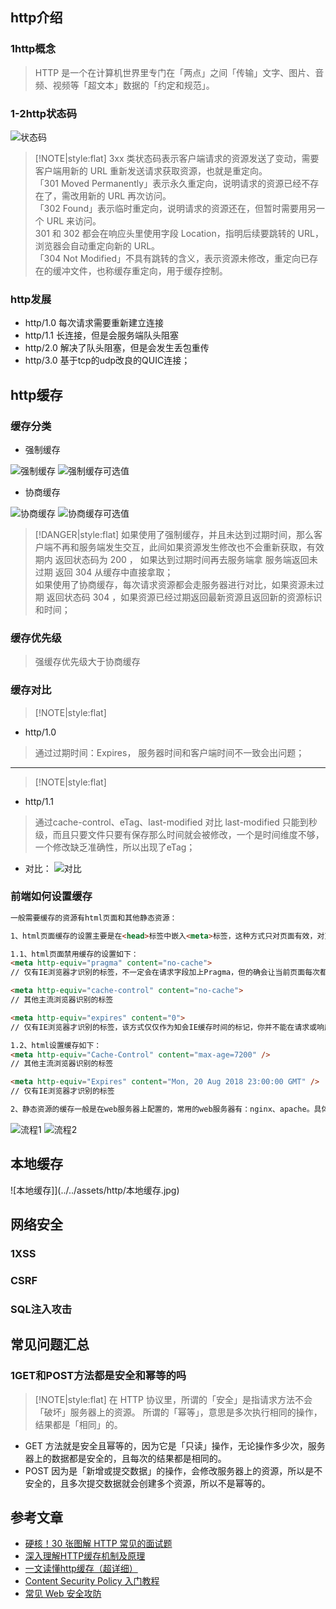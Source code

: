 
## http介绍

### 1http概念
> HTTP 是一个在计算机世界里专门在「两点」之间「传输」文字、图片、音频、视频等「超文本」数据的「约定和规范」。 

### 1-2http状态码
![状态码](../../assets/http/状态码.png)

> [!NOTE|style:flat]
> 3xx 类状态码表示客户端请求的资源发送了变动，需要客户端用新的 URL 重新发送请求获取资源，也就是重定向。    
> 「301 Moved Permanently」表示永久重定向，说明请求的资源已经不存在了，需改用新的 URL 再次访问。  
> 「302 Found」表示临时重定向，说明请求的资源还在，但暂时需要用另一个 URL 来访问。  
> 301 和 302 都会在响应头里使用字段 Location，指明后续要跳转的 URL，浏览器会自动重定向新的 URL。   
> 「304 Not Modified」不具有跳转的含义，表示资源未修改，重定向已存在的缓冲文件，也称缓存重定向，用于缓存控制。

### http发展 

- http/1.0 每次请求需要重新建立连接
- http/1.1 长连接，但是会服务端队头阻塞
- http/2.0 解决了队头阻塞，但是会发生丢包重传
- http/3.0 基于tcp的udp改良的QUIC连接；

## http缓存


### 缓存分类
- 强制缓存

![强制缓存](../../assets/http/强制缓存.jpg)
![强制缓存可选值](../../assets/http/强缓存值.jpg)



- 协商缓存


![协商缓存](../../assets/http/协商缓存.jpg)
![协商缓存可选值](../../assets/http/协商缓存值.jpg)


> [!DANGER|style:flat]
> 如果使用了强制缓存，并且未达到过期时间，那么客户端不再和服务端发生交互，此间如果资源发生修改也不会重新获取，有效期内 返回状态码为 200 ， 如果达到过期时间再去服务端拿 服务端返回未过期 返回 304  从缓存中直接拿取；  
> 如果使用了协商缓存，每次请求资源都会走服务器进行对比，如果资源未过期 返回状态码 304 ，如果资源已经过期返回最新资源且返回新的资源标识和时间；

### 缓存优先级
> 强缓存优先级大于协商缓存

### 缓存对比

> [!NOTE|style:flat]
- http/1.0
> 通过过期时间：Expires， 服务器时间和客户端时间不一致会出问题；  

---

> [!NOTE|style:flat]
- http/1.1
> 通过cache-control、eTag、last-modified 对比
> last-modified 只能到秒级，而且只要文件只要有保存那么时间就会被修改，一个是时间维度不够，一个修改缺乏准确性，所以出现了eTag；

- 对比：
![对比](../../assets/http/对比.jpg)

### 前端如何设置缓存
```html
一般需要缓存的资源有html页面和其他静态资源：

1、html页面缓存的设置主要是在<head>标签中嵌入<meta>标签，这种方式只对页面有效，对页面上的资源无效

1.1、html页面禁用缓存的设置如下：
<meta http-equiv="pragma" content="no-cache">
// 仅有IE浏览器才识别的标签，不一定会在请求字段加上Pragma，但的确会让当前页面每次都发新请求

<meta http-equiv="cache-control" content="no-cache">
// 其他主流浏览器识别的标签

<meta http-equiv="expires" content="0">
// 仅有IE浏览器才识别的标签，该方式仅仅作为知会IE缓存时间的标记，你并不能在请求或响应报文中找到Expires字段

1.2、html设置缓存如下：
<meta http-equiv="Cache-Control" content="max-age=7200" />
// 其他主流浏览器识别的标签

<meta http-equiv="Expires" content="Mon, 20 Aug 2018 23:00:00 GMT" />
// 仅有IE浏览器才识别的标签

2、静态资源的缓存一般是在web服务器上配置的，常用的web服务器有：nginx、apache。具体的配置这里不做详细介绍，大家自行查阅。
```


![流程1](../../assets/http/流程1.jpg)
![流程2](../../assets/http/流程2.jpg)

## 本地缓存
![本地缓存]](../../assets/http/本地缓存.jpg)


## 网络安全

### 1XSS

### CSRF

### SQL注入攻击


## 常见问题汇总

### 1GET和POST方法都是安全和幂等的吗

> [!NOTE|style:flat]
> 在 HTTP 协议里，所谓的「安全」是指请求方法不会「破坏」服务器上的资源。
所谓的「幂等」，意思是多次执行相同的操作，结果都是「相同」的。

- GET 方法就是安全且幂等的，因为它是「只读」操作，无论操作多少次，服务器上的数据都是安全的，且每次的结果都是相同的。
- POST 因为是「新增或提交数据」的操作，会修改服务器上的资源，所以是不安全的，且多次提交数据就会创建多个资源，所以不是幂等的。

## 参考文章
- [硬核！30 张图解 HTTP 常见的面试题](https://www.cnblogs.com/xiaolincoding/p/12442435.html)
- [深入理解HTTP缓存机制及原理](https://juejin.cn/post/6844903801778864136)
- [一文读懂http缓存（超详细）](https://www.jianshu.com/p/227cee9c8d15)
- [Content Security Policy 入门教程](http://www.ruanyifeng.com/blog/2016/09/csp.html)
- [常见 Web 安全攻防](https://github.com/gauseen/blog/issues/12)
